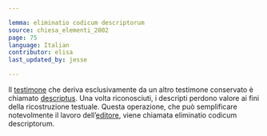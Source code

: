 ```yaml
---

lemma: eliminatio codicum descriptorum
source: chiesa_elementi_2002
page: 75
language: Italian
contributor: elisa
last_updated_by: jesse

---
```


Il [testimone](witness.html) che deriva esclusivamente da un altro testimone conservato è chiamato [descriptus](codexDescriptus.html). Una volta riconosciuti, i descripti perdono valore ai fini della ricostruzione testuale. Questa operazione, che può semplificare notevolmente il lavoro dell’[editore](editorScholarly.html), viene chiamata eliminatio codicum descriptorum.
